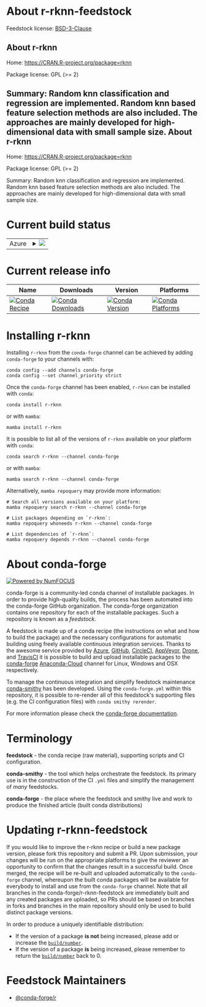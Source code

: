 About r-rknn-feedstock
======================

Feedstock license: [BSD-3-Clause](https://github.com/conda-forge/r-rknn-feedstock/blob/main/LICENSE.txt)

About r-rknn
------------

Home: https://CRAN.R-project.org/package=rknn

Package license: GPL (>= 2)

Summary: Random knn classification and regression are implemented. Random knn based feature selection methods are also included. The approaches are mainly developed for high-dimensional data with small sample size.
About r-rknn
------------

Home: https://CRAN.R-project.org/package=rknn

Package license: GPL (>= 2)

Summary: Random knn classification and regression are implemented. Random knn based feature selection methods are also included. The approaches are mainly developed for high-dimensional data with small sample size.

Current build status
====================


<table>
    
  <tr>
    <td>Azure</td>
    <td>
      <details>
        <summary>
          <a href="https://dev.azure.com/conda-forge/feedstock-builds/_build/latest?definitionId=5763&branchName=main">
            <img src="https://dev.azure.com/conda-forge/feedstock-builds/_apis/build/status/r-rknn-feedstock?branchName=main">
          </a>
        </summary>
        <table>
          <thead><tr><th>Variant</th><th>Status</th></tr></thead>
          <tbody><tr>
              <td>linux_64_r_base4.2</td>
              <td>
                <a href="https://dev.azure.com/conda-forge/feedstock-builds/_build/latest?definitionId=5763&branchName=main">
                  <img src="https://dev.azure.com/conda-forge/feedstock-builds/_apis/build/status/r-rknn-feedstock?branchName=main&jobName=linux&configuration=linux%20linux_64_r_base4.2" alt="variant">
                </a>
              </td>
            </tr><tr>
              <td>linux_64_r_base4.3</td>
              <td>
                <a href="https://dev.azure.com/conda-forge/feedstock-builds/_build/latest?definitionId=5763&branchName=main">
                  <img src="https://dev.azure.com/conda-forge/feedstock-builds/_apis/build/status/r-rknn-feedstock?branchName=main&jobName=linux&configuration=linux%20linux_64_r_base4.3" alt="variant">
                </a>
              </td>
            </tr><tr>
              <td>osx_64_r_base4.2</td>
              <td>
                <a href="https://dev.azure.com/conda-forge/feedstock-builds/_build/latest?definitionId=5763&branchName=main">
                  <img src="https://dev.azure.com/conda-forge/feedstock-builds/_apis/build/status/r-rknn-feedstock?branchName=main&jobName=osx&configuration=osx%20osx_64_r_base4.2" alt="variant">
                </a>
              </td>
            </tr><tr>
              <td>osx_64_r_base4.3</td>
              <td>
                <a href="https://dev.azure.com/conda-forge/feedstock-builds/_build/latest?definitionId=5763&branchName=main">
                  <img src="https://dev.azure.com/conda-forge/feedstock-builds/_apis/build/status/r-rknn-feedstock?branchName=main&jobName=osx&configuration=osx%20osx_64_r_base4.3" alt="variant">
                </a>
              </td>
            </tr><tr>
              <td>win_64</td>
              <td>
                <a href="https://dev.azure.com/conda-forge/feedstock-builds/_build/latest?definitionId=5763&branchName=main">
                  <img src="https://dev.azure.com/conda-forge/feedstock-builds/_apis/build/status/r-rknn-feedstock?branchName=main&jobName=win&configuration=win%20win_64_" alt="variant">
                </a>
              </td>
            </tr>
          </tbody>
        </table>
      </details>
    </td>
  </tr>
</table>

Current release info
====================

| Name | Downloads | Version | Platforms |
| --- | --- | --- | --- |
| [![Conda Recipe](https://img.shields.io/badge/recipe-r--rknn-green.svg)](https://anaconda.org/conda-forge/r-rknn) | [![Conda Downloads](https://img.shields.io/conda/dn/conda-forge/r-rknn.svg)](https://anaconda.org/conda-forge/r-rknn) | [![Conda Version](https://img.shields.io/conda/vn/conda-forge/r-rknn.svg)](https://anaconda.org/conda-forge/r-rknn) | [![Conda Platforms](https://img.shields.io/conda/pn/conda-forge/r-rknn.svg)](https://anaconda.org/conda-forge/r-rknn) |

Installing r-rknn
=================

Installing `r-rknn` from the `conda-forge` channel can be achieved by adding `conda-forge` to your channels with:

```
conda config --add channels conda-forge
conda config --set channel_priority strict
```

Once the `conda-forge` channel has been enabled, `r-rknn` can be installed with `conda`:

```
conda install r-rknn
```

or with `mamba`:

```
mamba install r-rknn
```

It is possible to list all of the versions of `r-rknn` available on your platform with `conda`:

```
conda search r-rknn --channel conda-forge
```

or with `mamba`:

```
mamba search r-rknn --channel conda-forge
```

Alternatively, `mamba repoquery` may provide more information:

```
# Search all versions available on your platform:
mamba repoquery search r-rknn --channel conda-forge

# List packages depending on `r-rknn`:
mamba repoquery whoneeds r-rknn --channel conda-forge

# List dependencies of `r-rknn`:
mamba repoquery depends r-rknn --channel conda-forge
```


About conda-forge
=================

[![Powered by
NumFOCUS](https://img.shields.io/badge/powered%20by-NumFOCUS-orange.svg?style=flat&colorA=E1523D&colorB=007D8A)](https://numfocus.org)

conda-forge is a community-led conda channel of installable packages.
In order to provide high-quality builds, the process has been automated into the
conda-forge GitHub organization. The conda-forge organization contains one repository
for each of the installable packages. Such a repository is known as a *feedstock*.

A feedstock is made up of a conda recipe (the instructions on what and how to build
the package) and the necessary configurations for automatic building using freely
available continuous integration services. Thanks to the awesome service provided by
[Azure](https://azure.microsoft.com/en-us/services/devops/), [GitHub](https://github.com/),
[CircleCI](https://circleci.com/), [AppVeyor](https://www.appveyor.com/),
[Drone](https://cloud.drone.io/welcome), and [TravisCI](https://travis-ci.com/)
it is possible to build and upload installable packages to the
[conda-forge](https://anaconda.org/conda-forge) [Anaconda-Cloud](https://anaconda.org/)
channel for Linux, Windows and OSX respectively.

To manage the continuous integration and simplify feedstock maintenance
[conda-smithy](https://github.com/conda-forge/conda-smithy) has been developed.
Using the ``conda-forge.yml`` within this repository, it is possible to re-render all of
this feedstock's supporting files (e.g. the CI configuration files) with ``conda smithy rerender``.

For more information please check the [conda-forge documentation](https://conda-forge.org/docs/).

Terminology
===========

**feedstock** - the conda recipe (raw material), supporting scripts and CI configuration.

**conda-smithy** - the tool which helps orchestrate the feedstock.
                   Its primary use is in the construction of the CI ``.yml`` files
                   and simplify the management of *many* feedstocks.

**conda-forge** - the place where the feedstock and smithy live and work to
                  produce the finished article (built conda distributions)


Updating r-rknn-feedstock
=========================

If you would like to improve the r-rknn recipe or build a new
package version, please fork this repository and submit a PR. Upon submission,
your changes will be run on the appropriate platforms to give the reviewer an
opportunity to confirm that the changes result in a successful build. Once
merged, the recipe will be re-built and uploaded automatically to the
`conda-forge` channel, whereupon the built conda packages will be available for
everybody to install and use from the `conda-forge` channel.
Note that all branches in the conda-forge/r-rknn-feedstock are
immediately built and any created packages are uploaded, so PRs should be based
on branches in forks and branches in the main repository should only be used to
build distinct package versions.

In order to produce a uniquely identifiable distribution:
 * If the version of a package **is not** being increased, please add or increase
   the [``build/number``](https://docs.conda.io/projects/conda-build/en/latest/resources/define-metadata.html#build-number-and-string).
 * If the version of a package **is** being increased, please remember to return
   the [``build/number``](https://docs.conda.io/projects/conda-build/en/latest/resources/define-metadata.html#build-number-and-string)
   back to 0.

Feedstock Maintainers
=====================

* [@conda-forge/r](https://github.com/conda-forge/r/)

